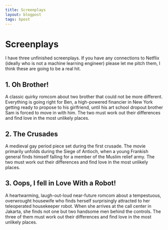 ```yaml
---
title: Screenplays
layout: blogpost
tags: bpost
---
```


# Screenplays

I have three unfinished screenplays. If you have any connections to Netflix (ideally who is not a machine learning engineer) please let me pitch them, I think these are going to be a real hit.

## 1. Oh Brother!

A classic quirky romcom about two brother that could not be more different. Everything is going right for Ben, a high-powered financier in New York getting ready to propose to his girlfriend, until his art school dropout brother Sam is forced to move in with him. The two must work out their differences and find love in the most unlikely places.

## 2. The Crusades

A medieval gay period piece set during the first crusade. The movie primarily unfolds during the Siege of Antioch, when a young Frankish general finds himself falling for a member of the Muslim relief army. The two must work out their differences and find love in the most unlikely places.

## 3. Oops, I fell in Love With a Robot!

A heartwarming, laugh-out-loud near-future romcom about a tempestuous, overwrought housewife who finds herself surprisingly attracted to her teleoperated housekeeper robot. When she arrives at the call center in Jakarta, she finds not one but two handsome men behind the controls. The three of them must work out their differences and find love in the most unlikely places.
